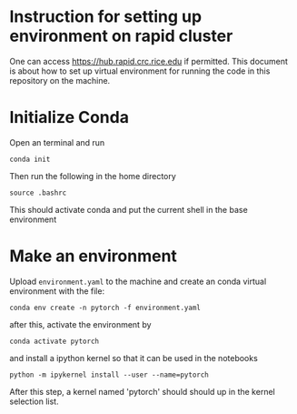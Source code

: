 # Instruction for setting up environment on rapid cluster

One can access https://hub.rapid.crc.rice.edu if permitted. This document is about how to set up virtual environment for running the code in this repository on the machine.

# Initialize Conda

Open an terminal and run 

`conda init`

Then run the following in the home directory

`source .bashrc`

This should activate conda and put the current shell in the base environment

# Make an environment

Upload `environment.yaml` to the machine and create an conda virtual environment with the file:

`conda env create -n pytorch -f environment.yaml`

after this, activate the environment by

`conda activate pytorch`

and install a ipython kernel so that it can be used in the notebooks

`python -m ipykernel install --user --name=pytorch`

After this step, a kernel named 'pytorch' should should up in the kernel selection list.
